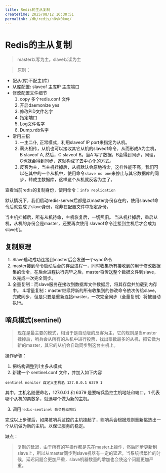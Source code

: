 ```yaml
---
title: Redis的主从复制
createTime: 2025/08/12 16:30:51
permalink: /db/redis/n8yk0koq/
---
```

# Redis的主从复制

> master以写为主，slave以读为主

> 原则：

- 配从(库)不配主(库)
- 从库配置: slaveof 主库IP 主库端口
- 修改配置文件细节
  1. copy 多个redis.conf 文件
  2. 开启daemonize yes 
  3. 修改PID文件名字 
  4. 指定端口
  5. Log文件名字
  6. Dump.rdb名字
- 常用三招
  1. 一主二仆, 正常模式，利用slaveof IP port来指定为从机。
  2. 薪火相传，从机也可以接收其它从机的slaveof命令，从而形成A为主机，B slaveof A, 然后，C slaveof B。当A 写了数据，B会得到同步，同理，C也就会得到同步，这就构成了去中心化的方式。
  3. 反客为主，当主机挂掉后，从机默认会原地待命，这样性能不高，我们可以在其中的一个从机中，使用命令`slave no one`来停止与其它数据库的同步，转成主数据库，这样这个从机就反客为主了。

查看当前redis的复制身份，使用命令：`info replication`

默认情况下，我们启动redis-server后都是以master身份存在的，使用slaveof命令后就变成了slave身份，除非在配置文件中指定身份。

当主机挂掉后，所有从机待命，主机恢复后，一切照旧。
当从机挂掉后，重启从机，从机的身份会是master，还要再次使用 slaveof命令连接到主机后才会成为slave机。

## 复制原理

1. Slave启动成功连接到master后会发送一个sync命令
2. master接到命令启动后台的存盘进程一，同时收集所有接收到的用于修改数据集的命令，在后台进程执行完毕之后，master将传送整个数据文件到slave，以完成一次完全同步。
3. 全量复制：而slave服务在接收到数据库文件数据后，将其存盘并加载到内存中。
   4.增量复制：master继续将新的所有收集到的修改命令依次传给slave，完成同步，但是只要是重新连接master，一次完全同步（全量复制）将被自动执行。

## 哨兵模式(sentinel)

> 现在是最主要的模式，相当于是自动版的反客为主，它的规则是当master挂掉后，哨兵会从所有的从机中进行投票，找出票数最多的从机，把它做为新的master，其它的从机会自动同步到这台主机上。

操作步骤：

1. 把结构调整到1主多从模式
2. 新建一个 sentinel.conf 文件，并加入如下内容

```shell
sentinel monitor 自定义主机名 127.0.0.1 6379 1
```

其中，主机名随便命名，127.0.0.1 和 6379 是要哨兵监控主机地址和端口。1 代表哪个从机的票数多，就选哪个做为新的主机。

3. 调用`redis-sentinel 命令启动哨兵`

完成以上步骤后，如果被哨兵监控的主机挂起了，则哨兵会根据规则重新挑选出一个从机做为新的主机。以保证服务的稳定。

缺点：

> 复制的延迟，由于所有的写操作都是先在master上操作，然后同步更新到slave上，所以从master同步到slave机器有一定的延迟，当系统很繁忙的时候，延迟问题会更加严重，slave机器数量的增加也会使这个问题更加严重。








